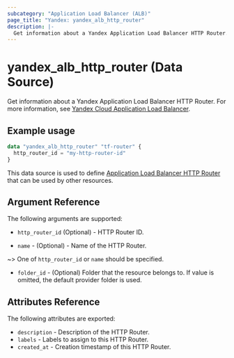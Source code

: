 ```yaml
---
subcategory: "Application Load Balancer (ALB)"
page_title: "Yandex: yandex_alb_http_router"
description: |-
  Get information about a Yandex Application Load Balancer HTTP Router.
---
```


# yandex_alb_http_router (Data Source)

Get information about a Yandex Application Load Balancer HTTP Router. For more information, see [Yandex Cloud Application Load Balancer](https://yandex.cloud/docs/application-load-balancer/quickstart).

## Example usage

```terraform
data "yandex_alb_http_router" "tf-router" {
  http_router_id = "my-http-router-id"
}
```

This data source is used to define [Application Load Balancer HTTP Router](https://yandex.cloud/docs/application-load-balancer/concepts/http-router) that can be used by other resources.

## Argument Reference

The following arguments are supported:

* `http_router_id` (Optional) - HTTP Router ID.

* `name` - (Optional) - Name of the HTTP Router.

~> One of `http_router_id` or `name` should be specified.

* `folder_id` - (Optional) Folder that the resource belongs to. If value is omitted, the default provider folder is used.

## Attributes Reference

The following attributes are exported:

* `description` - Description of the HTTP Router.
* `labels` - Labels to assign to this HTTP Router.
* `created_at` - Creation timestamp of this HTTP Router.
